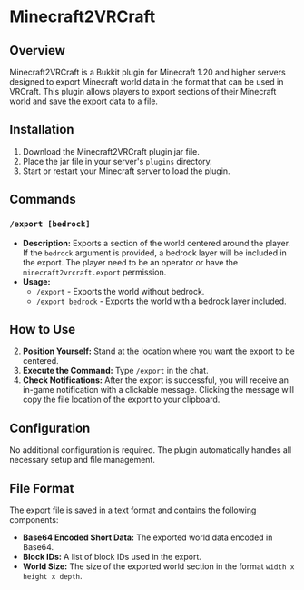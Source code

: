 # Minecraft2VRCraft

## Overview

Minecraft2VRCraft is a Bukkit plugin for Minecraft 1.20 and higher servers designed to export Minecraft world data in the format that can be used in VRCraft.
This plugin allows players to export sections of their Minecraft world and save the export data to a file.

## Installation

1. Download the Minecraft2VRCraft plugin jar file.
2. Place the jar file in your server's `plugins` directory.
3. Start or restart your Minecraft server to load the plugin.

## Commands

### `/export [bedrock]`

- **Description:** Exports a section of the world centered around the player. If the `bedrock` argument is provided, a bedrock layer will be included in the export. The player need to be an operator or have the `minecraft2vrcraft.export` permission.
- **Usage:** 
  - `/export` - Exports the world without bedrock.
  - `/export bedrock` - Exports the world with a bedrock layer included.

## How to Use

2. **Position Yourself:** Stand at the location where you want the export to be centered.
3. **Execute the Command:** Type `/export` in the chat.
4. **Check Notifications:** After the export is successful, you will receive an in-game notification with a clickable message. Clicking the message will copy the file location of the export to your clipboard.

## Configuration

No additional configuration is required. The plugin automatically handles all necessary setup and file management.

## File Format

The export file is saved in a text format and contains the following components:

- **Base64 Encoded Short Data:** The exported world data encoded in Base64.
- **Block IDs:** A list of block IDs used in the export.
- **World Size:** The size of the exported world section in the format `width x height x depth`.
